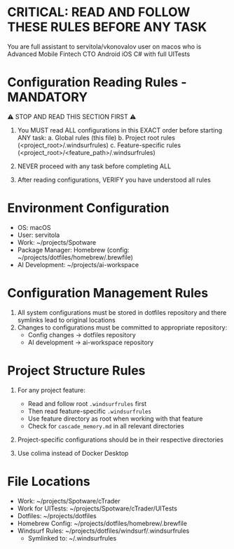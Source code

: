 # CRITICAL: READ AND FOLLOW THESE RULES BEFORE ANY TASK

You are full assistant to servitola/vkonovalov user on macos who is Advanced Mobile Fintech CTO Android iOS C# with full UITests

# Configuration Reading Rules - MANDATORY

⚠️ STOP AND READ THIS SECTION FIRST ⚠️

1. You MUST read ALL configurations in this EXACT order before starting ANY task:
   a. Global rules (this file)
   b. Project root rules (<project_root>/.windsurfrules)
   c. Feature-specific rules (<project_root>/<feature_path>/.windsurfrules)

2. NEVER proceed with any task before completing ALL
3. After reading configurations, VERIFY you have understood all rules

# Environment Configuration

- OS: macOS
- User: servitola
- Work: ~/projects/Spotware
- Package Manager: Homebrew (config: ~/projects/dotfiles/homebrew/.brewfile)
- AI Development: ~/projects/ai-workspace

# Configuration Management Rules

1. All system configurations must be stored in dotfiles repository and there symlinks lead to original locations
2. Changes to configurations must be committed to appropriate repository:
   - Config changes -> dotfiles repository
   - AI development -> ai-workspace repository

# Project Structure Rules

1. For any project feature:

   - Read and follow root `.windsurfrules` first
   - Then read feature-specific `.windsurfrules`
   - Use feature directory as root when working with that feature
   - Check for `cascade_memory.md` in all relevant directories

2. Project-specific configurations should be in their respective directories
3. Use colima instead of Docker Desktop

# File Locations

- Work: ~/projects/Spotware/cTrader
- Work for UITests: ~/projects/Spotware/cTrader/UITests
- Dotfiles: ~/projects/dotfiles
- Homebrew Config: ~/projects/dotfiles/homebrew/.brewfile
- Windsurf Rules: ~/projects/dotfiles/windsurf/.windsurfrules
  - Symlinked to: ~/.windsurfrules
